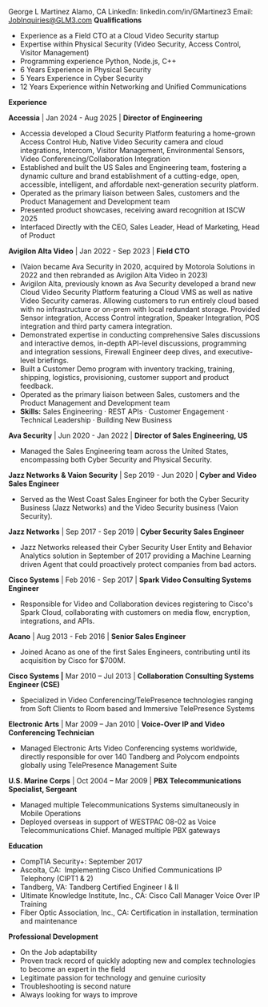 George L Martinez
Alamo, CA LinkedIn: linkedin.com/in/GMartinez3
Email: JobInquiries@GLM3.com
**Qualifications**

* Experience as a Field CTO at a Cloud Video Security startup  
* Expertise within Physical Security (Video Security, Access Control, Visitor Management)  
* Programming experience Python, Node.js, C++  
* 6 Years Experience in Physical Security  
* 5 Years Experience in Cyber Security  
* 12 Years Experience within Networking and Unified Communications

**Experience**

**Accessia** | Jan 2024 \- Aug 2025 | **Director of Engineering**

* Accessia developed a Cloud Security Platform featuring a home-grown Access Control Hub, Native Video Security camera and cloud integrations, Intercom, Visitor Management, Environmental Sensors, Video Conferencing/Collaboration Integration  
* Established and built the US Sales and Engineering team, fostering a dynamic culture and brand establishment of a cutting-edge, open, accessible, intelligent, and affordable next-generation security platform.  
* Operated as the primary liaison between Sales, customers and the Product Management and Development team  
* Presented product showcases, receiving award recognition at ISCW 2025  
* Interfaced Directly with the CEO, Sales Leader, Head of Marketing, Head of Product

**Avigilon Alta Video** | Jan 2022 \- Sep 2023 | **Field CTO**

* (Vaion became Ava Security in 2020, acquired by Motorola Solutions in 2022 and then rebranded as Avigilon Alta Video in 2023\)  
* Avigilon Alta, previously known as Ava Security developed a brand new Cloud Video Security Platform featuring a Cloud VMS as well as native Video Security cameras.  Allowing customers to run entirely cloud based with no infrastructure or on-prem with local redundant storage.  Provided Sensor integration, Access Control integration, Speaker Integration, POS integration and third party camera integration.  
* Demonstrated expertise in conducting comprehensive Sales discussions and interactive demos, in-depth API-level discussions, programming and integration sessions, Firewall Engineer deep dives, and executive-level briefings.  
* Built a Customer Demo program with inventory tracking, training, shipping, logistics, provisioning, customer support and product feedback.  
* Operated as the primary liaison between Sales, customers and the Product Management and Development team  
* **Skills:** Sales Engineering · REST APIs · Customer Engagement · Technical Leadership · Building New Business

**Ava Security** | Jun 2020 \- Jan 2022 | **Director of Sales Engineering, US**

* Managed the Sales Engineering team across the United States, encompassing both Cyber Security and Physical Security.

**Jazz Networks & Vaion Security** | Sep 2019 \- Jun 2020 | **Cyber and Video Sales Engineer**

* Served as the West Coast Sales Engineer for both the Cyber Security Business (Jazz Networks) and the Video Security business (Vaion Security).

**Jazz Networks** | Sep 2017 \- Sep 2019 | **Cyber Security Sales Engineer**

* Jazz Networks released their Cyber Security User Entity and Behavior Analytics solution in September of 2017 providing a Machine Learning driven Agent that could proactively protect companies from bad actors.

**Cisco Systems** | Feb 2016 \- Sep 2017 | **Spark Video Consulting Systems Engineer**

* Responsible for Video and Collaboration devices registering to Cisco's Spark Cloud, collaborating with customers on media flow, encryption, integrations, and APIs.

**Acano** | Aug 2013 \- Feb 2016 | **Senior Sales Engineer**

* Joined Acano as one of the first Sales Engineers, contributing until its acquisition by Cisco for $700M.

**Cisco Systems |** Mar 2010 – Jul 2013 | **Collaboration Consulting Systems Engineer (CSE)**

* Specialized in Video Conferencing/TelePresence technologies ranging from Soft Clients to Room based and Immersive TelePresence Systems

**Electronic Arts** | Mar 2009 – Jan 2010 | **Voice-Over IP and Video Conferencing Technician**

* Managed Electronic Arts Video Conferencing systems worldwide, directly responsible for over 140 Tandberg and Polycom endpoints globally using TelePresence Management Suite

**U.S. Marine Corps** | Oct 2004 – Mar 2009 | **PBX Telecommunications Specialist, Sergeant**

* Managed multiple Telecommunications Systems simultaneously in Mobile Operations  
* Deployed overseas in support of WESTPAC 08-02 as Voice Telecommunications Chief.  Managed multiple PBX gateways

**Education**

* CompTIA Security+: September 2017  
* Ascolta, CA:  Implementing Cisco Unified Communications IP Telephony (CIPT1 & 2\)  
* Tandberg, VA: Tandberg Certified Engineer I & II  
* Ultimate Knowledge Institute, Inc., CA: Cisco Call Manager Voice Over IP Training  
* Fiber Optic Association, Inc., CA: Certification in installation, termination and maintenance

**Professional Development**

* On the Job adaptability  
* Proven track record of quickly adopting new and complex technologies to become an expert in the field  
* Legitimate passion for technology and genuine curiosity  
* Troubleshooting is second nature  
* Always looking for ways to improve